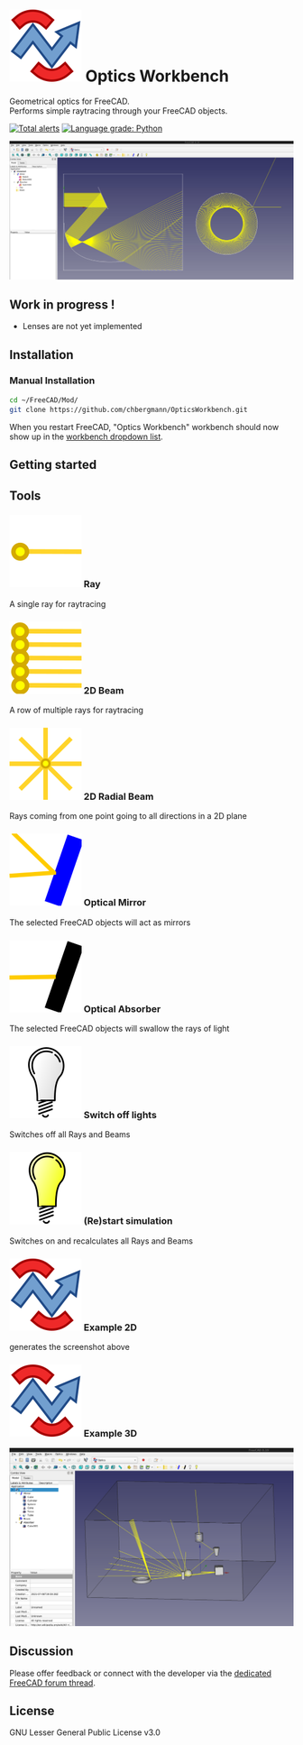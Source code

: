 # ![WorkbenchIcon](./icons/pyrate_logo_icon.svg) Optics Workbench
    
Geometrical optics for FreeCAD.  
Performs simple raytracing through your FreeCAD objects.

[![Total alerts](https://img.shields.io/lgtm/alerts/g/chbergmann/OpticsWorkbench.svg?logo=lgtm&logoWidth=18)](https://lgtm.com/projects/g/chbergmann/OpticsWorkbench/alerts/)
[![Language grade: Python](https://img.shields.io/lgtm/grade/python/g/chbergmann/OpticsWorkbench.svg?logo=lgtm&logoWidth=18)](https://lgtm.com/projects/g/chbergmann/OpticsWorkbench/context:python)

![screenshot](./examples/screenshot.jpg)

## Work in progress !
- Lenses are not yet implemented
  
## Installation


### Manual Installation

```bash
cd ~/FreeCAD/Mod/ 
git clone https://github.com/chbergmann/OpticsWorkbench.git
```
When you restart FreeCAD, "Optics Workbench" workbench should now show up in the [workbench dropdown list](https://freecadweb.org/wiki/Std_Workbench).
  
## Getting started

## Tools
### ![RayIcon](./icons/ray.svg) Ray
A single ray for raytracing

### ![2D Beam](./icons/rayarray.svg) 2D Beam
A row of multiple rays for raytracing

### ![Radial Beam](./icons/sun.svg) 2D Radial Beam
Rays coming from one point going to all directions in a 2D plane

### ![Optical Mirror](./icons/mirror.svg) Optical Mirror
The selected FreeCAD objects will act as mirrors

### ![Optical Absorber](./icons/absorber.svg) Optical Absorber
The selected FreeCAD objects will swallow the rays of light

### ![Off](./icons/Anonymous_Lightbulb_Off.svg) Switch off lights
Switches off all Rays and Beams

### ![On](./icons/Anonymous_Lightbulb_Lit.svg) (Re)start simulation
Switches on and recalculates all Rays and Beams

### ![Example](./icons/pyrate_logo_icon.svg) Example 2D
generates the screenshot above

### ![Example](./icons/pyrate_logo_icon.svg) Example 3D
![screenshot](./examples/screenshot3D.png)

## Discussion
Please offer feedback or connect with the developer via the [dedicated FreeCAD forum thread](https://forum.freecadweb.org/viewtopic.php?f=8&t=59860).

## License
GNU Lesser General Public License v3.0
